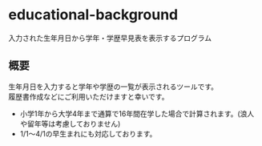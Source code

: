 # educational-background
入力された生年月日から学年・学歴早見表を表示するプログラム

## 概要
<p>生年月日を入力すると学年や学歴の一覧が表示されるツールです。<br>
履歴書作成などにご利用いただけますと幸いです。</p>
<ul>
  <li>小学1年から大学4年まで通算で16年間在学した場合で計算されます。(浪人や留年等は考慮しておりません)</li>
  <li>1/1～4/1の早生まれにも対応しております。</li>
</ul>
